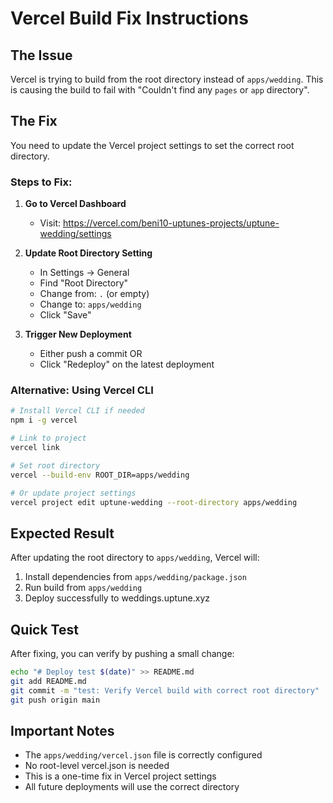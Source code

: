# Vercel Build Fix Instructions

## The Issue
Vercel is trying to build from the root directory instead of `apps/wedding`. This is causing the build to fail with "Couldn't find any `pages` or `app` directory".

## The Fix
You need to update the Vercel project settings to set the correct root directory.

### Steps to Fix:

1. **Go to Vercel Dashboard**
   - Visit: https://vercel.com/beni10-uptunes-projects/uptune-wedding/settings

2. **Update Root Directory Setting**
   - In Settings → General
   - Find "Root Directory"
   - Change from: `.` (or empty)
   - Change to: `apps/wedding`
   - Click "Save"

3. **Trigger New Deployment**
   - Either push a commit OR
   - Click "Redeploy" on the latest deployment

### Alternative: Using Vercel CLI
```bash
# Install Vercel CLI if needed
npm i -g vercel

# Link to project
vercel link

# Set root directory
vercel --build-env ROOT_DIR=apps/wedding

# Or update project settings
vercel project edit uptune-wedding --root-directory apps/wedding
```

## Expected Result
After updating the root directory to `apps/wedding`, Vercel will:
1. Install dependencies from `apps/wedding/package.json`
2. Run build from `apps/wedding`
3. Deploy successfully to weddings.uptune.xyz

## Quick Test
After fixing, you can verify by pushing a small change:
```bash
echo "# Deploy test $(date)" >> README.md
git add README.md
git commit -m "test: Verify Vercel build with correct root directory"
git push origin main
```

## Important Notes
- The `apps/wedding/vercel.json` file is correctly configured
- No root-level vercel.json is needed
- This is a one-time fix in Vercel project settings
- All future deployments will use the correct directory
